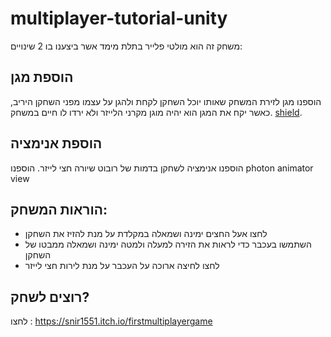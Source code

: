 # multiplayer-tutorial-unity

משחק זה הוא מולטי פלייר בתלת מימד אשר ביצענו בו 2 שינויים:

## הוספת מגן
הוספנו מגן לזירת המשחק שאותו יוכל השחקן לקחת ולהגן על עצמו מפני השחקן היריב,
 כאשר יקח את המגן הוא יהיה מוגן מקרני הלייזר ולא ירדו לו חיים במשחק.
[shield](https://github.com/S-DevelopeGame/FirstMultiPlayerGame/blob/master/Assets/scripts/Player/PlayerManager.cs).

## הוספת אנימציה
הוספנו אנימציה לשחקן בדמות של רובוט שיורה חצי לייזר.
 הוספנו photon animator view
 

## הוראות המשחק:
* לחצו אעל החצים ימינה ושמאלה במקלדת על מנת להזיז את השחקן
* השתמשו בעכבר כדי לראות את הזירה למעלה ולמטה ימינה ושמאלה ממבטו של השחקן
* לחצו לחיצה ארוכה על העכבר על מנת לירות חצי לייזר

## רוצים לשחק?
לחצו : https://snir1551.itch.io/firstmultiplayergame
